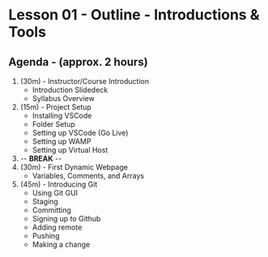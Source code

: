 # Lesson 01 - Outline - Introductions & Tools

## Agenda - (approx. 2 hours)
1. (30m) - Instructor/Course Introduction
    * Introduction Slidedeck
    * Syllabus Overview
2. (15m) - Project Setup
    * Installing VSCode
    * Folder Setup
    * Setting up VSCode (Go Live)
    * Setting up WAMP
    * Setting up Virtual Host
3. -- **BREAK** --
4. (30m) - First Dynamic Webpage
    * Variables, Comments, and Arrays
5. (45m) - Introducing Git
    * Using Git GUI
    * Staging
    * Committing
    * Signing up to Github
    * Adding remote
    * Pushing
    * Making a change
